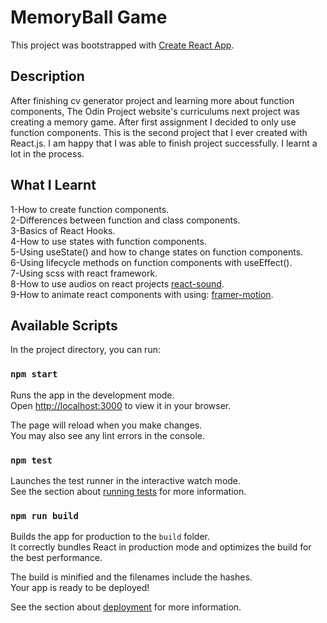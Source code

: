 # MemoryBall Game

This project was bootstrapped with [Create React App](https://github.com/facebook/create-react-app).

## Description 

After finishing cv generator project and learning more about function components, The Odin Project website's curriculums next project was creating a memory game. After first assignment I decided to only use function components. This is the second project that I ever created with React.js. I am happy that I was able to finish project successfully. I learnt a lot in the process.

## What I Learnt

1-How to create function components.
<br>
2-Differences between function and class components.
<br>
3-Basics of React Hooks.
<br>
4-How to use states with function components.
<br>
5-Using useState() and how to change states on function components.
<br>
6-Using lifecycle methods on function components with useEffect().
<br>
7-Using scss with react framework.
<br>
8-How to use audios on react projects [react-sound](https://www.npmjs.com/package/react-sound).
<br>
9-How to animate react components with using: [framer-motion](https://www.framer.com/motion/).
<br>
## Available Scripts

In the project directory, you can run:

### `npm start`

Runs the app in the development mode.\
Open [http://localhost:3000](http://localhost:3000) to view it in your browser.

The page will reload when you make changes.\
You may also see any lint errors in the console.

### `npm test`

Launches the test runner in the interactive watch mode.\
See the section about [running tests](https://facebook.github.io/create-react-app/docs/running-tests) for more information.

### `npm run build`

Builds the app for production to the `build` folder.\
It correctly bundles React in production mode and optimizes the build for the best performance.

The build is minified and the filenames include the hashes.\
Your app is ready to be deployed!

See the section about [deployment](https://facebook.github.io/create-react-app/docs/deployment) for more information.

